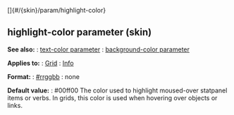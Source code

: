 []{#/{skin}/param/highlight-color}
## highlight-color parameter (skin)
**See also:**
:   [text-color parameter](#/%7Bskin%7D/param/text-color)
:   [background-color parameter](#/%7Bskin%7D/param/background-color)
<!-- -->
**Applies to:**
:   [Grid](#/%7Bskin%7D/control/grid)
:   [Info](#/%7Bskin%7D/control/info)
<!-- -->
**Format:**
:   [#rrggbb](#/%7B%7Bappendix%7D%7D/html-colors)
:   none
<!-- -->
**Default value:**
:   #00ff00
The color used to highlight moused-over statpanel items or verbs. In
grids, this color is used when hovering over objects or links.